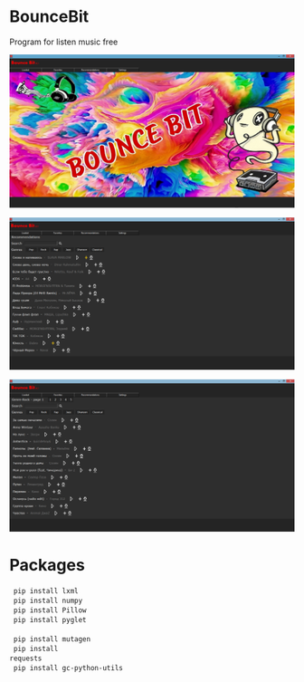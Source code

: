 # BounceBit
Program for listen music free

![alt text](Screenshots/BounceBit.png "BounceBit")

![alt text](Screenshots/BounceBit_screen2.png "Recommendations")

![alt text](Screenshots/BounceBit_screen3.png "Genre")

# Packages <br>
<code> pip install lxml </code> <br>
<code> pip install numpy </code> <br>
<code> pip install Pillow </code> <br>
<code> pip install pyglet </code> <br>
<code> pip install mutagen </code> <br>
<code> pip install requests </code> <br>
<code> pip install gc-python-utils </code>
